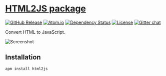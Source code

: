 # [HTML2JS package](https://github.com/jerone/atom-html2js/)

[![GitHub Release](https://img.shields.io/github/release/jerone/atom-html2js.svg)](https://github.com/jerone/atom-html2js/releases)
[![Atom.io](https://img.shields.io/apm/v/html2js.svg)](https://atom.io/packages/html2js)
[![Dependency Status](https://david-dm.org/jerone/atom-html2js.svg?theme=shields.io)](https://david-dm.org/jerone/atom-html2js)
[![License](http://img.shields.io/github/license/jerone/atom-html2js.svg)](https://github.com/jerone/atom-html2js/blob/master/LICENSE.md)
[![Gitter chat](https://img.shields.io/badge/gitter-online-brightgreen.svg)](https://gitter.im/jerone/atom-html2js)

Convert HTML to JavaScript.

![Screenshot](https://cloud.githubusercontent.com/assets/55841/13935319/17a75990-efb7-11e5-9e48-7befa0c05b67.gif)

## Installation

```shell
apm install html2js
```
